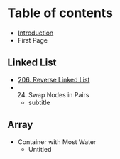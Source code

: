 # Table of contents

* [Introduction](README.md)
* First Page

## Linked List

* [206. Reverse Linked List](linked-list/206.-reverse-linked-list.md)
* 24. Swap Nodes in Pairs
  * subtitle

## Array

* Container with Most Water
  * Untitled

